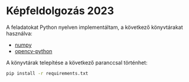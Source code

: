 # Képfeldolgozás 2023

A feladatokat Python nyelven implementáltam, a következő könyvtárakat használva:

- [numpy](https://numpy.org/)
- [opencv-python](https://pypi.org/project/opencv-python/)

A könyvtárak telepítése a következő paranccsal történhet:

```bash
pip install -r requirements.txt
```

